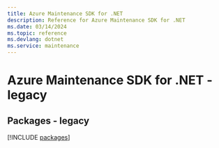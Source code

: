 ```yaml
---
title: Azure Maintenance SDK for .NET
description: Reference for Azure Maintenance SDK for .NET
ms.date: 03/14/2024
ms.topic: reference
ms.devlang: dotnet
ms.service: maintenance
---
```

# Azure Maintenance SDK for .NET - legacy
## Packages - legacy
[!INCLUDE [packages](maintenance-index.md)]